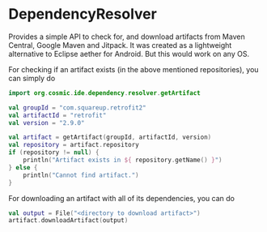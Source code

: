 # DependencyResolver

Provides a simple API to check for, and download artifacts from Maven Central, Google Maven and Jitpack.
It was created as a lightweight alternative to Eclipse aether for Android. But this would work on any OS.

For checking if an artifact exists (in the above mentioned repositories), you can simply do
```kt
import org.cosmic.ide.dependency.resolver.getArtifact

val groupId = "com.squareup.retrofit2"
val artifactId = "retrofit"
val version = "2.9.0"

val artifact = getArtifact(groupId, artifactId, version)
val repository = artifact.repository
if (repository != null) {
    println("Artifact exists in ${ repository.getName() }")
} else {
    println("Cannot find artifact.")
}
```

For downloading an artifact with all of its dependencies, you can do
```kt
val output = File("<directory to download artifact>")
artifact.downloadArtifact(output)
```
